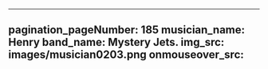 ------
pagination_pageNumber: 185
musician_name: Henry
band_name: Mystery Jets.
img_src: images/musician0203.png
onmouseover_src: 
------